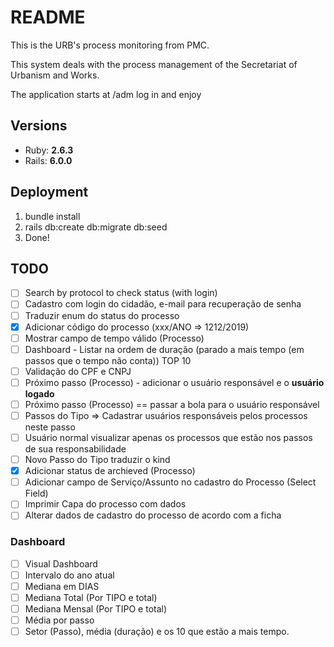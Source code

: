 # README

This is the URB's process monitoring from PMC.

This system deals with the process management of the Secretariat of Urbanism and Works.

The application starts at /adm log in and enjoy


## Versions
* Ruby: **2.6.3**
* Rails: **6.0.0**

## Deployment
1. bundle install
2. rails db:create db:migrate db:seed
3. Done!

## TODO

- [ ] Search by protocol to check status (with login)
- [ ] Cadastro com login do cidadão, e-mail para recuperação de senha
- [ ] Traduzir enum do status do processo
- [X] Adicionar código do processo (xxx/ANO => 1212/2019)
- [ ] Mostrar campo de tempo válido (Processo)
- [ ] Dashboard - Listar na ordem de duração (parado a mais tempo (em passos que o tempo não conta)) TOP 10
- [ ] Validação do CPF e CNPJ
- [ ] Próximo passo (Processo) - adicionar o usuário responsável e o **usuário logado**
- [ ] Próximo passo (Processo) == passar a bola para o usuário responsável
- [ ] Passos do Tipo => Cadastrar usuários responsáveis pelos processos neste passo
- [ ] Usuário normal visualizar apenas os processos que estão nos passos de sua responsabilidade
- [ ] Novo Passo do Tipo traduzir o kind
- [X] Adicionar status de archieved (Processo)
- [ ] Adicionar campo de Serviço/Assunto no cadastro do Processo (Select Field)
- [ ] Imprimir Capa do processo com dados
- [ ] Alterar dados de cadastro do processo de acordo com a ficha

### Dashboard

- [ ] Visual Dashboard
- [ ] Intervalo do ano atual
- [ ] Mediana em DIAS
- [ ] Mediana Total (Por TIPO e total)
- [ ] Mediana Mensal (Por TIPO e total)
- [ ] Média por passo
- [ ] Setor (Passo), média (duração) e os 10 que estão a mais tempo.